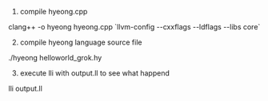 1. compile hyeong.cpp

clang++ -o hyeong hyeong.cpp \`llvm-config --cxxflags --ldflags --libs core\`

2. compile hyeong language source file

./hyeong helloworld_grok.hy

3. execute lli with output.ll to see what happend

lli output.ll

